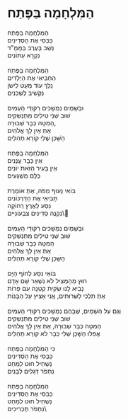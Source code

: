 # הַמִּלְחָמָה בַּפֶּתַח

הַמִּלְחָמָה בַּפֶּתַח \
כַּבְּסִי אֶת הַסְּדִינִים \
נֵשֵׁב בָּעֶרֶב בַּמָּמָ"ד \
נִקְרָא עִתּוֹנִים \
\
הַמִּלְחָמָה בַּפֶּתַח \
הַחְבִּיאִי אֶת הַיְלָדִים \
נֵלֵךְ עוֹד מְעַט לִישֹׁן \
נַקְשִׁיב לַשְּׁכֵנִים \
\
וּבַשָּׁמַיִם נִמְשָׁכִים רִקּוּדֵי הָעַמִּים \
שׁוּב שְׁנֵי טִילִים מִתְנַשְּׁקִים \
הַמִּטָּה כְּבָר שְׁבוּרָה, \
אַתְּ אֵין לָךְ אֱלֹהִים \
הַשָּׁכֵן שֶׁלִּי קוֹרֵא תְּהִלִּים \
\
הַמִּלְחָמָה בַּפֶּתַח \
אֵין כְּבָר עֲנָנִים \
אֵין בָּעִיר הַזֹּאת יוֹנִים \
כֻּלָּם מְשֻׁגָּעִים \
\
בּוֹאִי נָעוּף מִפֹּה, אַתְּ אוֹמֶרֶת \
תָּבִיאִי אֶת הַדַּרְכּוֹנִים \
נִסַּע לְאֶרֶץ רְחוֹקָה \
נִקְנֶה סְדִינִים צִבְעוֹנִיִּים\\
\
וּבַשָּׁמַיִם נִמְשָׁכִים רִקּוּדֵי הָעַמִּים\
שׁוּב שְׁנֵי טִילִים מִתְנַשְּׁקִים \
הַמִּטָּה כְּבָר שְׁבוּרָה\
אַתְּ אֵין לָךְ אֱלֹהִים \
הַשָּׁכֵן שֶׁלִּי קוֹרֵא תְּהִלִּים \
\
בּוֹאִי נִסַּע לְחוֹף הַיָּם \
חוּץ מֵהַמַּצִּיל לֹא נִשְׁאַר שָׁם אָדָם \
נָבִיא לָנוּ שַׂקִּית קְטַנָּה עִם פֵּרוֹת \
אַתְּ תֵּלְכִי לַשֵּׁרוּתִים, אֲנִי אָצִיץ עַל הַבָּנוֹת \
\
וְגַם עַל הַשָּׁמַיִם, שֶׁבָּהֶם נִמְשָׁכִים רִקּוּדֵי הָעַמִּים \
שׁוּב שְׁנֵי טִילִים מִתְנַשְּׁקִים \
הַמִּטָּה כְּבָר שְׁבוּרָה, אַתְּ אֵין לָךְ אֱלֹהִים \
אֲפִלּוּ הַשָּׁכֵן שֶׁלִּי כְּבָר לֹא קוֹרֵא תְּהִלִּים \
\
כִּי הַמִּלְחָמָה בַּפֶּתַח \
כַּבְּסִי אֶת הַסְּדִינִים \
נַשְׁחִיל חוּט לְמַחַט \
נִתְפֹּר דְּגָלִים לְבָנִים \
\
הַמִּלְחָמָה בַּפֶּתַח \
כַּבְּסִי אֶת הַסְּדִינִים \
נַשְׁחִיל חוּט לְמַחַט \
נִתְפֹּר תַּכְרִיכִים\
